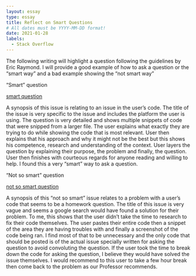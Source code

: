 ```yaml
---
layout: essay
type: essay
title: Reflect on Smart Questions
# All dates must be YYYY-MM-DD format!
date: 2021-01-28
labels:
  - Stack Overflow
---
```



The following writing will highlight a question following the guidelines by Eric Raymond. I will provide a good example of how to ask a question or the “smart way” and a bad example showing the “not smart way”

 

“Smart” question

 

[smart question](https://stackoverflow.com/questions/65951615/stdasync-race-condition-with-stdreference-wrapper-in-vc-2017)

 

A synopsis of this issue is relating to an issue in the user’s code. The title of the issue is very specific to the issue and includes the platform the user is using. The question is very detailed and shows multiple snippets of code that were snipped from a larger file. The user explains what exactly they are trying to do while showing the code that is most relevant. User then explains that his approach and why it might not be the best but this shows his competence, research and understanding of the context. User layers the question by explaining their purpose, the problem and finally, the question. User then finishes with courteous regards for anyone reading and willing to help. I found this a very “smart” way to ask a question.

 

 

 

 

“Not so smart” question

 

 [not so smart question](https://stackoverflow.com/questions/65946538/c-pointer-array-fill-single-item-but-all-items-filling)

 

A synopsis of this “not so smart” issue relates to a problem with a user’s code that seems to be a homework question. The title of this issue is very vague and seems a google search would have found a solution for their problem. To me, this shows that the user didn’t take the time to research to fix their code themselves. The user pastes their entire code then a snippet of the area they are having troubles with and finally a screenshot of the code being ran. I find most of that to be unnecessary and the only code that should be posted is of the actual issue specially written for asking the question to avoid convoluting the question. If the user took the time to break down the code for asking the question, I believe they would have solved the issue themselves. I would recommend to this user to take a few hour break then come back to the problem as our Professor recommends.
